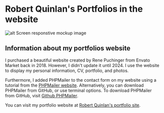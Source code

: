 # Robert Quinlan's Portfolios in the website

![alt Screen responstive mockup image](img/Readme-image/RQ_Resume_site_mockup.png)

## Information about my portfolios website

I purchased a beautiful website created by Rene Puchinger from Envato Market back in 2018. However, I didn't update it until 2024. I use the website to display my personal information, CV, portfolio, and photos.

Furthermore, I added PHPMailer to the contact form on my website using a tutorial from the [PHPMailer website](https://www.youtube.com/watch?v=IgyCkBgMVBc). Alternatively, you can download PHPMailer from GitHub, or use terminal options. To download PHPMailer from GitHub, visit [Github PHPMailer](https://github.com/PHPMailer/PHPMailer?tab=readme-ov-file).

You can visit my portfolio website at [Robert Quinlan's portfolio site](https://robert-quinlan-resume-c64b50165280.herokuapp.com/).
